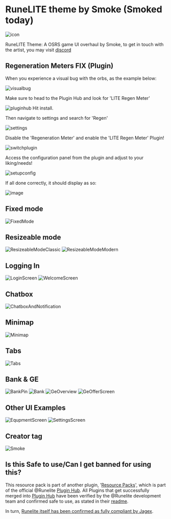 # RuneLITE theme by Smoke (Smoked today)

![icon](https://i.ibb.co/ggMdVH1/icon.png)

RuneLITE Theme: A OSRS game UI overhaul by Smoke, to get in touch with the artist, you may visit [discord](https://discord.gg/varietyz)

## Regeneration Meters FIX (Plugin)
When you experience a visual bug with the orbs, as the example below:

![visualbug](https://github.com/user-attachments/assets/31d547aa-5f21-4af2-abfd-6f9a5cf6458e)

Make sure to head to the Plugin Hub and look for 'LITE Regen Meter'

![pluginhub](https://github.com/user-attachments/assets/d18b1263-7236-4893-a7f2-bdbc6f94814a)
Hit install.

Then navigate to settings and search for 'Regen'

![settings](https://github.com/user-attachments/assets/1a78705e-bbf1-4b87-81ef-35c0aaeb4a5a)

Disable the 'Regeneration Meter' and enable the 'LITE Regen Meter' Plugin!

![switchplugin](https://github.com/user-attachments/assets/736043af-73a8-49eb-8e43-0eba996c10c5)

Access the configuration panel from the plugin and adjust to your liking/needs!

![setupconfig](https://github.com/user-attachments/assets/ebfcb89e-b1a5-4957-a8f0-78dc1de8c8e2)

If all done correctly, it should display as so:

![image](https://github.com/user-attachments/assets/4d47e1f5-dd25-4f80-b3b3-958a6d9e0787)


## Fixed mode
![FixedMode](https://i.ibb.co/3C4s3dd/Fixed.png)

## Resizeable mode
![ResizeableModeClassic](https://i.ibb.co/FH5Bh0Y/Resize-Classic.png)
![ResizeableModeModern](https://i.ibb.co/FDhMDsQ/Resize-Modern.png)

## Logging In
![LoginScreen](https://i.ibb.co/TRHWyBj/Login-screen.png)
![WelcomeScreen](https://i.ibb.co/KWJ0ZQt/Welcome-screen.png)

## Chatbox
![ChatboxAndNotification](https://i.ibb.co/GJKnzgg/chatbox.png)

## Minimap
![Minimap](https://i.ibb.co/6N4r2nc/minimap.png)

## Tabs
![Tabs](https://i.ibb.co/dPcxdL3/tabs.png)

## Bank & GE
![BankPin](https://i.ibb.co/FwQWkHp/pin.png)
![Bank](https://i.ibb.co/JBNkBDs/bank.png)
![GeOverview](https://i.ibb.co/Rg2N9bN/GE.png)
![GeOfferScreen](https://i.ibb.co/fdN5SVk/buy-offer.png)

## Other UI Examples
![EqupmentScreen](https://i.ibb.co/M76S1Sb/equipscreen.png)
![SettingsScreen](https://i.ibb.co/VWxnRNf/options-screen.png)

## Creator tag
![Smoke](https://i.ibb.co/PTYfzqB/Rune-LITE-By-Smoke.png)

## Is this Safe to use/Can I get banned for using this?
This resource pack is part of another plugin, '[Resource Packs](https://github.com/melkypie/resource-packs)', which is part of the official @Runelite [Plugin Hub](https://github.com/runelite/plugin-hub). All Plugins that get successfully merged into [Plugin Hub](https://github.com/runelite/plugin-hub) have been verified by the @Runelite development team and confirmed safe to use, as stated in their [readme](https://github.com/runelite/plugin-hub#Reviewing). 

In turn, [Runelite itself has been confirmed as fully compliant by Jagex](https://secure.runescape.com/m=news/a=13/another-message-about-unofficial-clients?oldschool=1).
